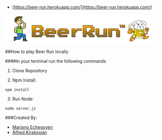 + [https://beer-run.herokuapp.com/](https://beer-run.herokuapp.com/)


<img src="assets/banner.png">

##How to play Beer Run locally

####In your terminal run the following commands
1. Clone Repository

2. Npm Install:
<pre><code>npm install</code></pre>

3. Run Node:
<pre><code>node server.js</code></pre>

###Created By:

+ [Mariano Echegoyen](https://github.com/Mariano89)
+ [Alfred Kirakosian](https://github.com/althe1)